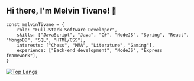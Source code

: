 ## Hi there, I'm Melvin Tivane! 👋
<!--hr-->
```shell
const melvinTivane = {
    role: "Full-Stack Software Developer",
    skills: ["JavaScript", "Java", "C#", "NodeJS", "Spring", "React", "MongoDB", "SQL", "HTML/CSS"],
    interests: ["Chess", "MMA", "Literature", "Gaming"],
    experience: ["Back-end development", "NodeJS", "Express framework"],
}
```
<!--hr-->


[![Top Langs](https://github-readme-stats.vercel.app/api/top-langs/?username=melvintivane&layout=compact)](https://github.com/anuraghazra/github-readme-stats)

<!--
**Mello47/Mello47** is a ✨ _special_ ✨ repository because its `README.md` (this file) appears on your GitHub profile.

Here are some ideas to get you started:

- 🔭 I’m currently working on ...
- 🌱 I’m currently learning ...
- 👯 I’m looking to collaborate on ...
- 🤔 I’m looking for help with ...
- 💬 Ask me about ...
- 📫 How to reach me: ...
- 😄 Pronouns: ...
- ⚡ Fun fact: ...
-->
